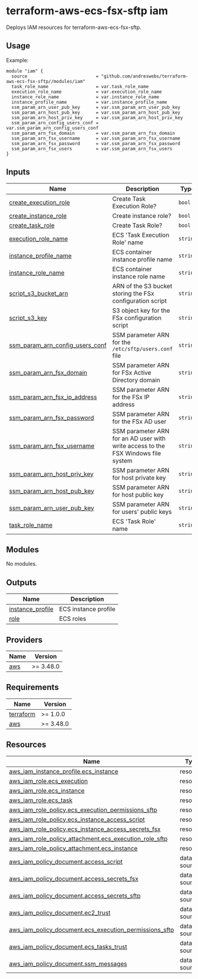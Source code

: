 # terraform-aws-ecs-fsx-sftp iam

[//]: # (BEGIN_TF_DOCS)
Deploys IAM resources for terraform-aws-ecs-fsx-sftp.

## Usage

Example:

```hcl
module "iam" {
  source                          = "github.com/andreswebs/terraform-aws-ecs-fsx-sftp//modules/iam"
  task_role_name                  = var.task_role_name
  execution_role_name             = var.execution_role_name
  instance_role_name              = var.instance_role_name
  instance_profile_name           = var.instance_profile_name
  ssm_param_arn_user_pub_key      = var.ssm_param_arn_user_pub_key
  ssm_param_arn_host_pub_key      = var.ssm_param_arn_host_pub_key
  ssm_param_arn_host_priv_key     = var.ssm_param_arn_host_priv_key
  ssm_param_arn_config_users_conf = var.ssm_param_arn_config_users_conf
  ssm_param_arn_fsx_domain        = var.ssm_param_arn_fsx_domain
  ssm_param_arn_fsx_username      = var.ssm_param_arn_fsx_username
  ssm_param_arn_fsx_password      = var.ssm_param_arn_fsx_password
  ssm_param_arn_fsx_users         = var.ssm_param_arn_fsx_users
}
```



## Inputs

| Name | Description | Type | Default | Required |
|------|-------------|------|---------|:--------:|
| <a name="input_create_execution_role"></a> [create\_execution\_role](#input\_create\_execution\_role) | Create Task Execution Role? | `bool` | `true` | no |
| <a name="input_create_instance_role"></a> [create\_instance\_role](#input\_create\_instance\_role) | Create instance role? | `bool` | `true` | no |
| <a name="input_create_task_role"></a> [create\_task\_role](#input\_create\_task\_role) | Create Task Role? | `bool` | `true` | no |
| <a name="input_execution_role_name"></a> [execution\_role\_name](#input\_execution\_role\_name) | ECS 'Task Execution Role' name | `string` | `"ecs-sftp-execution"` | no |
| <a name="input_instance_profile_name"></a> [instance\_profile\_name](#input\_instance\_profile\_name) | ECS container instance profile name | `string` | `"ecs-sftp-instance"` | no |
| <a name="input_instance_role_name"></a> [instance\_role\_name](#input\_instance\_role\_name) | ECS container instance role name | `string` | `"ecs-sftp-instance"` | no |
| <a name="input_script_s3_bucket_arn"></a> [script\_s3\_bucket\_arn](#input\_script\_s3\_bucket\_arn) | ARN of the S3 bucket storing the FSx configuration script | `string` | n/a | yes |
| <a name="input_script_s3_key"></a> [script\_s3\_key](#input\_script\_s3\_key) | S3 object key for the FSx configuration script | `string` | `"fsx-config/configure-fsx.bash"` | no |
| <a name="input_ssm_param_arn_config_users_conf"></a> [ssm\_param\_arn\_config\_users\_conf](#input\_ssm\_param\_arn\_config\_users\_conf) | SSM parameter ARN for the `/etc/sftp/users.conf` file | `string` | n/a | yes |
| <a name="input_ssm_param_arn_fsx_domain"></a> [ssm\_param\_arn\_fsx\_domain](#input\_ssm\_param\_arn\_fsx\_domain) | SSM parameter ARN for FSx Active Directory domain | `string` | n/a | yes |
| <a name="input_ssm_param_arn_fsx_ip_address"></a> [ssm\_param\_arn\_fsx\_ip\_address](#input\_ssm\_param\_arn\_fsx\_ip\_address) | SSM parameter ARN for the FSx IP address | `string` | n/a | yes |
| <a name="input_ssm_param_arn_fsx_password"></a> [ssm\_param\_arn\_fsx\_password](#input\_ssm\_param\_arn\_fsx\_password) | SSM parameter ARN for the FSx AD user | `string` | n/a | yes |
| <a name="input_ssm_param_arn_fsx_username"></a> [ssm\_param\_arn\_fsx\_username](#input\_ssm\_param\_arn\_fsx\_username) | SSM parameter ARN for an AD user with write access to the FSX Windows file system | `string` | n/a | yes |
| <a name="input_ssm_param_arn_host_priv_key"></a> [ssm\_param\_arn\_host\_priv\_key](#input\_ssm\_param\_arn\_host\_priv\_key) | SSM parameter ARN for host private key | `string` | n/a | yes |
| <a name="input_ssm_param_arn_host_pub_key"></a> [ssm\_param\_arn\_host\_pub\_key](#input\_ssm\_param\_arn\_host\_pub\_key) | SSM parameter ARN for host public key | `string` | n/a | yes |
| <a name="input_ssm_param_arn_user_pub_key"></a> [ssm\_param\_arn\_user\_pub\_key](#input\_ssm\_param\_arn\_user\_pub\_key) | SSM parameter ARN for users' public keys | `string` | n/a | yes |
| <a name="input_task_role_name"></a> [task\_role\_name](#input\_task\_role\_name) | ECS 'Task Role' name | `string` | `"ecs-sftp-task"` | no |

## Modules

No modules.

## Outputs

| Name | Description |
|------|-------------|
| <a name="output_instance_profile"></a> [instance\_profile](#output\_instance\_profile) | ECS instance profile |
| <a name="output_role"></a> [role](#output\_role) | ECS roles |

## Providers

| Name | Version |
|------|---------|
| <a name="provider_aws"></a> [aws](#provider\_aws) | >= 3.48.0 |

## Requirements

| Name | Version |
|------|---------|
| <a name="requirement_terraform"></a> [terraform](#requirement\_terraform) | >= 1.0.0 |
| <a name="requirement_aws"></a> [aws](#requirement\_aws) | >= 3.48.0 |

## Resources

| Name | Type |
|------|------|
| [aws_iam_instance_profile.ecs_instance](https://registry.terraform.io/providers/hashicorp/aws/latest/docs/resources/iam_instance_profile) | resource |
| [aws_iam_role.ecs_execution](https://registry.terraform.io/providers/hashicorp/aws/latest/docs/resources/iam_role) | resource |
| [aws_iam_role.ecs_instance](https://registry.terraform.io/providers/hashicorp/aws/latest/docs/resources/iam_role) | resource |
| [aws_iam_role.ecs_task](https://registry.terraform.io/providers/hashicorp/aws/latest/docs/resources/iam_role) | resource |
| [aws_iam_role_policy.ecs_execution_permissions_sftp](https://registry.terraform.io/providers/hashicorp/aws/latest/docs/resources/iam_role_policy) | resource |
| [aws_iam_role_policy.ecs_instance_access_script](https://registry.terraform.io/providers/hashicorp/aws/latest/docs/resources/iam_role_policy) | resource |
| [aws_iam_role_policy.ecs_instance_access_secrets_fsx](https://registry.terraform.io/providers/hashicorp/aws/latest/docs/resources/iam_role_policy) | resource |
| [aws_iam_role_policy_attachment.ecs_execution_role_sftp](https://registry.terraform.io/providers/hashicorp/aws/latest/docs/resources/iam_role_policy_attachment) | resource |
| [aws_iam_role_policy_attachment.ecs_instance](https://registry.terraform.io/providers/hashicorp/aws/latest/docs/resources/iam_role_policy_attachment) | resource |
| [aws_iam_policy_document.access_script](https://registry.terraform.io/providers/hashicorp/aws/latest/docs/data-sources/iam_policy_document) | data source |
| [aws_iam_policy_document.access_secrets_fsx](https://registry.terraform.io/providers/hashicorp/aws/latest/docs/data-sources/iam_policy_document) | data source |
| [aws_iam_policy_document.access_secrets_sftp](https://registry.terraform.io/providers/hashicorp/aws/latest/docs/data-sources/iam_policy_document) | data source |
| [aws_iam_policy_document.ec2_trust](https://registry.terraform.io/providers/hashicorp/aws/latest/docs/data-sources/iam_policy_document) | data source |
| [aws_iam_policy_document.ecs_execution_permissions_sftp](https://registry.terraform.io/providers/hashicorp/aws/latest/docs/data-sources/iam_policy_document) | data source |
| [aws_iam_policy_document.ecs_tasks_trust](https://registry.terraform.io/providers/hashicorp/aws/latest/docs/data-sources/iam_policy_document) | data source |
| [aws_iam_policy_document.ssm_messages](https://registry.terraform.io/providers/hashicorp/aws/latest/docs/data-sources/iam_policy_document) | data source |

[//]: # (END_TF_DOCS)
